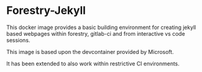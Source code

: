 # Forestry-Jekyll

This docker image provides a basic building environment for creating jekyll
based webpages within forestry, gitlab-ci and from interactive vs code
sessions.

This image is based upon the devcontainer provided by Microsoft.

It has been extended to also work within restrictive CI environments.
